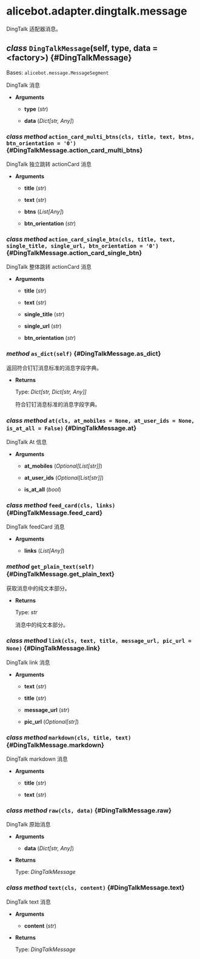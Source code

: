 # alicebot.adapter.dingtalk.message

DingTalk 适配器消息。

## *class* `DingTalkMessage`(self, type, data = \<factory\>) {#DingTalkMessage}

Bases: `alicebot.message.MessageSegment`

DingTalk 消息

- **Arguments**

  - **type** (*str*)

  - **data** (*Dict[str, Any]*)

### *class method* `action_card_multi_btns(cls, title, text, btns, btn_orientation = '0')` {#DingTalkMessage.action_card_multi_btns}

DingTalk 独立跳转 actionCard 消息

- **Arguments**

  - **title** (*str*)

  - **text** (*str*)

  - **btns** (*List[Any]*)

  - **btn_orientation** (*str*)

### *class method* `action_card_single_btn(cls, title, text, single_title, single_url, btn_orientation = '0')` {#DingTalkMessage.action_card_single_btn}

DingTalk 整体跳转 actionCard 消息

- **Arguments**

  - **title** (*str*)

  - **text** (*str*)

  - **single_title** (*str*)

  - **single_url** (*str*)

  - **btn_orientation** (*str*)

### *method* `as_dict(self)` {#DingTalkMessage.as_dict}

返回符合钉钉消息标准的消息字段字典。

- **Returns**

  Type: *Dict[str, Dict[str, Any]]*

  符合钉钉消息标准的消息字段字典。

### *class method* `at(cls, at_mobiles = None, at_user_ids = None, is_at_all = False)` {#DingTalkMessage.at}

DingTalk At 信息

- **Arguments**

  - **at_mobiles** (*Optional[List[str]]*)

  - **at_user_ids** (*Optional[List[str]]*)

  - **is_at_all** (*bool*)

### *class method* `feed_card(cls, links)` {#DingTalkMessage.feed_card}

DingTalk feedCard 消息

- **Arguments**

  - **links** (*List[Any]*)

### *method* `get_plain_text(self)` {#DingTalkMessage.get_plain_text}

获取消息中的纯文本部分。

- **Returns**

  Type: *str*

  消息中的纯文本部分。

### *class method* `link(cls, text, title, message_url, pic_url = None)` {#DingTalkMessage.link}

DingTalk link 消息

- **Arguments**

  - **text** (*str*)

  - **title** (*str*)

  - **message_url** (*str*)

  - **pic_url** (*Optional[str]*)

### *class method* `markdown(cls, title, text)` {#DingTalkMessage.markdown}

DingTalk markdown 消息

- **Arguments**

  - **title** (*str*)

  - **text** (*str*)

### *class method* `raw(cls, data)` {#DingTalkMessage.raw}

DingTalk 原始消息

- **Arguments**

  - **data** (*Dict[str, Any]*)

- **Returns**

  Type: *DingTalkMessage*

### *class method* `text(cls, content)` {#DingTalkMessage.text}

DingTalk text 消息

- **Arguments**

  - **content** (*str*)

- **Returns**

  Type: *DingTalkMessage*
